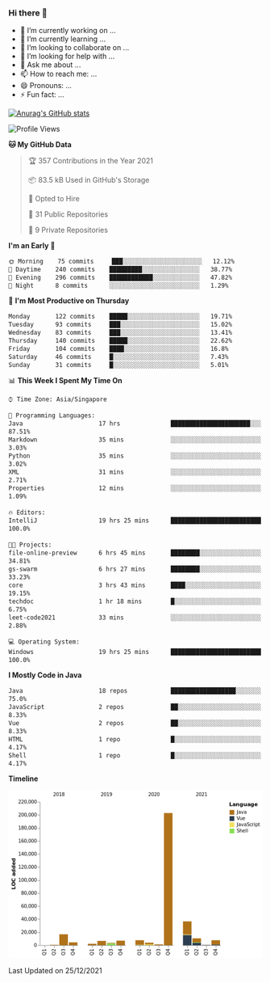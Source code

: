 ### Hi there 👋

- 🔭 I’m currently working on ...
- 🌱 I’m currently learning ...
- 👯 I’m looking to collaborate on ...
- 🤔 I’m looking for help with ...
- 💬 Ask me about ...
- 📫 How to reach me: ...
- 😄 Pronouns: ...
- ⚡ Fun fact: ...

[![Anurag's GitHub stats](https://github-readme-stats.vercel.app/api?username=xiumu2017&show_icons=true&theme=radical)](https://github.com/anuraghazra/github-readme-stats)

<!--
**xiumu2017/xiumu2017** is a ✨ _special_ ✨ repository because its `README.md` (this file) appears on your GitHub profile.

Here are some ideas to get you started:

- 🔭 I’m currently working on ...
- 🌱 I’m currently learning ...
- 👯 I’m looking to collaborate on ...
- 🤔 I’m looking for help with ...
- 💬 Ask me about ...
- 📫 How to reach me: ...
- 😄 Pronouns: ...
- ⚡ Fun fact: ...
-->

<!--START_SECTION:waka-->
![Profile Views](http://img.shields.io/badge/Profile%20Views-0-blue)

**🐱 My GitHub Data** 

> 🏆 357 Contributions in the Year 2021
 > 
> 📦 83.5 kB Used in GitHub's Storage 
 > 
> 💼 Opted to Hire
 > 
> 📜 31 Public Repositories 
 > 
> 🔑 9 Private Repositories  
 > 
**I'm an Early 🐤** 

```text
🌞 Morning    75 commits     ███░░░░░░░░░░░░░░░░░░░░░░   12.12% 
🌆 Daytime    240 commits    █████████░░░░░░░░░░░░░░░░   38.77% 
🌃 Evening    296 commits    ████████████░░░░░░░░░░░░░   47.82% 
🌙 Night      8 commits      ░░░░░░░░░░░░░░░░░░░░░░░░░   1.29%

```
📅 **I'm Most Productive on Thursday** 

```text
Monday       122 commits    █████░░░░░░░░░░░░░░░░░░░░   19.71% 
Tuesday      93 commits     ███░░░░░░░░░░░░░░░░░░░░░░   15.02% 
Wednesday    83 commits     ███░░░░░░░░░░░░░░░░░░░░░░   13.41% 
Thursday     140 commits    █████░░░░░░░░░░░░░░░░░░░░   22.62% 
Friday       104 commits    ████░░░░░░░░░░░░░░░░░░░░░   16.8% 
Saturday     46 commits     █░░░░░░░░░░░░░░░░░░░░░░░░   7.43% 
Sunday       31 commits     █░░░░░░░░░░░░░░░░░░░░░░░░   5.01%

```


📊 **This Week I Spent My Time On** 

```text
⌚︎ Time Zone: Asia/Singapore

💬 Programming Languages: 
Java                     17 hrs              ██████████████████████░░░   87.51% 
Markdown                 35 mins             ░░░░░░░░░░░░░░░░░░░░░░░░░   3.03% 
Python                   35 mins             ░░░░░░░░░░░░░░░░░░░░░░░░░   3.02% 
XML                      31 mins             ░░░░░░░░░░░░░░░░░░░░░░░░░   2.71% 
Properties               12 mins             ░░░░░░░░░░░░░░░░░░░░░░░░░   1.09%

🔥 Editors: 
IntelliJ                 19 hrs 25 mins      █████████████████████████   100.0%

🐱‍💻 Projects: 
file-online-preview      6 hrs 45 mins       ████████░░░░░░░░░░░░░░░░░   34.81% 
gs-swarm                 6 hrs 27 mins       ████████░░░░░░░░░░░░░░░░░   33.23% 
core                     3 hrs 43 mins       ████░░░░░░░░░░░░░░░░░░░░░   19.15% 
techdoc                  1 hr 18 mins        █░░░░░░░░░░░░░░░░░░░░░░░░   6.75% 
leet-code2021            33 mins             ░░░░░░░░░░░░░░░░░░░░░░░░░   2.88%

💻 Operating System: 
Windows                  19 hrs 25 mins      █████████████████████████   100.0%

```

**I Mostly Code in Java** 

```text
Java                     18 repos            ██████████████████░░░░░░░   75.0% 
JavaScript               2 repos             ██░░░░░░░░░░░░░░░░░░░░░░░   8.33% 
Vue                      2 repos             ██░░░░░░░░░░░░░░░░░░░░░░░   8.33% 
HTML                     1 repo              █░░░░░░░░░░░░░░░░░░░░░░░░   4.17% 
Shell                    1 repo              █░░░░░░░░░░░░░░░░░░░░░░░░   4.17%

```


**Timeline**

![Chart not found](https://raw.githubusercontent.com/xiumu2017/xiumu2017/main/charts/bar_graph.png) 


 Last Updated on 25/12/2021
<!--END_SECTION:waka-->
